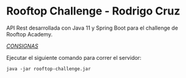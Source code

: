 # Rooftop Challenge - Rodrigo Cruz

API Rest desarrollada con Java 11 y Spring Boot para el challenge de Rooftop Academy.

[*CONSIGNAS*](https://github.com/RodriiCruz/api-rooftop-challenge/blob/main/Challenge%20T%C3%A9cnico.pdf)

Ejecutar el siguiente comando para correr el servidor:

```
java -jar rooftop-challenge.jar
```
